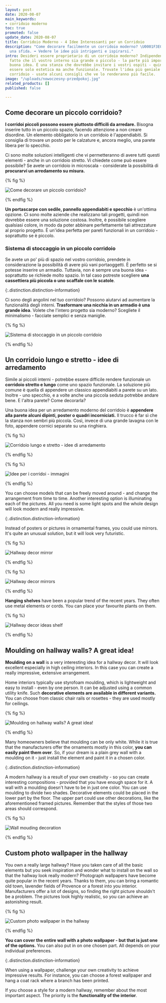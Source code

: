 ```yaml
---
layout: post
date: 2020-08-07
main_keywords:
- corridoio moderno
toc: true
promoted: false
update_date: 2020-08-07
title: Corridoio Moderno - 4 Idee Interessanti per un Corridoio
description: "Come decorare facilmente un corridoio moderno? \U0001F3E0 Non deve essere
  una sfida. ➡️ Vedere le idee più intriganti e ispirarsi."
intro: Desideri essere proprietario di un corridoio moderno? Indipendentemente dal
  fatto che il vostro interno sia grande o piccolo - la parte più importante è una
  buona idea. È una stanza che dovrebbe invitare i vostri ospiti - quindi non dovrebbe
  essere solo estetica ma anche funzionale. Trovate l'idea più geniale per il vostro
  corridoio - usate alcuni consigli che ve lo renderanno più facile.
image: "/uploads/nowoczesny-przedpokoj.jpg"
related_products: []
published: false

---
```

## Come decorare un piccolo corridoio?

**I corridoi piccoli possono essere piuttosto difficili da arredare.** Bisogna inserire tutto in un piccolo spazio, facendo attenzione a non creare disordine. Un elemento obbligatorio in un corridoio è l'appendiabiti. Si consiglia di trovare un posto per le calzature e, ancora meglio, una parete libera per lo specchio.

Ci sono molte soluzioni intelligenti che vi permetteranno di avere tutti questi elementi - anche in un corridoio stretto. Vi chiedete come può essere possibile? Se avete un corridoio in microscala - considerate la possibilità di **procurarvi un arredamento su misura.**

{% fig %}

![Come decorare un piccolo corridoio?](/uploads/maly-przedpokoj.jpg "Come decorare un piccolo corridoio?")

{% endfig %}

**Un portascarpe con sedile, pannello appendiabiti e specchio** è un'ottima opzione. Ci sono molte aziende che realizzano tali progetti, quindi non dovrebbe essere una soluzione costosa. Inoltre, è possibile scegliere qualsiasi colore, in modo da poter abbinare perfettamente tali attrezzature al proprio progetto. È un'idea perfetta per pareti funzionali in un corridoio - soprattutto se è piccolo.

### Sistema di stoccaggio in un piccolo corridoio

Se avete un po' più di spazio nel vostro corridoio, prendete in considerazione la possibilità di avere più vani portaoggetti. È perfetto se si potesse inserire un armadio. Tuttavia, non è sempre una buona idea - soprattutto se richiede molto spazio. In tal caso potreste scegliere **una cassettiera più piccola o uno scaffale con le scatole**.

{:.distinction.distinction-information}

Ci sono degli angolini nel tuo corridoio? Possono aiutarvi ad aumentare la funzionalità degli interni. **Trasformare una nicchia in un armadio è una grande idea**. Volete che l'intero progetto sia moderno? Scegliete il minimalismo - facciate semplici e senza maniglie.

{% fig %}

![Sistema di stoccaggio in un piccolo corridoio](/uploads/duzy-bialy-nowoczesny-przedpokoj.jpg "Sistema di stoccaggio in un piccolo corridoio")

{% endfig %}

## Un corridoio lungo e stretto - idee di arredamento

Simile ai piccoli interni - potrebbe essere difficile rendere funzionale un **corridoio stretto e lungo** come uno spazio funzionale. La soluzione più comune è quella di appendere un classico appendiabiti a parete su un lato. Inoltre - uno specchio, e a volte anche una piccola seduta potrebbe andare bene. E l'altra parete? Come decorarla?

Una buona idea per un arredamento moderno del corridoio è **appendere alla parete alcuni dipinti, poster o quadri incorniciati.** Il trucco è far sì che la stanza non sembri più piccola. Così, invece di una grande lavagna con le foto, appendere cornici separate su una ringhiera.

{% fig %}

![Corridoio lungo e stretto - idee di arredamento](/uploads/obrazy-na-scianie.jpg "Corridoio lungo e stretto - idee di arredamento")

{% endfig %}

{% fig %}

![Idee per i corridoi - immagini](/uploads/nowoczesny-przedpokoj-obrazy.jpg "Idee per i corridoi - immagini")

{% endfig %}

You can choose models that can be freely moved around - and change the arrangement from time to time. Another interesting option is illuminating each of the pictures. All you need is some light spots and the whole design will look modern and really impressive.

{:.distinction.distinction-information}

Instead of posters or pictures in ornamental frames, you could use mirrors. It's quite an unusual solution, but it will look very futuristic.

{% fig %}

![Hallway decor mirror](/uploads/lustra-na-scianie.jpg "Hallway decor mirror")

{% endfig %}

{% fig %}

![Hallway decor mirrors](/uploads/rozne-lustra-na-scianie.jpg "Hallway decor mirrors")

{% endfig %}

**Hanging shelves** have been a popular trend of the recent years. They often use metal elements or cords. You can place your favourite plants on them.

{% fig %}

![Hallway decor ideas shelf](/uploads/polki-z-kwiatami-przedpokoj.jpg "Hallway decor ideas shelf")

{% endfig %}

## Moulding on hallway walls? A great idea!

**Moulding on a wall** is a very interesting idea for a hallway decor. It will look excellent especially in high ceiling interiors. In this case you can create a really impressive, extensive arrangement.

Home interiors typically use styrofoam moulding, which is lightweight and easy to install - even by one person. It can be adjusted using a common utility knife. Such **decorative elements are available in different variants.** You can choose from classic chair rails or rosettes - they are used mostly for ceilings.

{% fig %}

![Moulding on hallway walls? A great idea!](/uploads/sztukateria-na-scianie-korytarz.jpg "Moulding on hallway walls? A great idea!")

{% endfig %}

Many homeowners believe that moulding can be only white. While it is true that the manufacturers offer the ornaments mostly in this color, **you can easily paint them over**. So, if your dream is a plain grey wall with a moulding on it - just install the element and paint it in a chosen color.

{:.distinction.distinction-information}

A modern hallway is a result of your own creativity - so you can create interesting compositions - provided that you have enough space for it. A wall with a moulding doesn't have to be in just one color. You can use moulding to divide two shades. Decorative elements could be placed in the lower part by the floor. The upper part could use other decorations, like the aforementioned framed pictures. Remember that the styles of those two areas should correspond.

{% fig %}

![Wall mouding decoration](/uploads/sztukateria-na-scianie-przedpokoj.jpg "Wall mouding decoration")

{% endfig %}

## Custom photo wallpaper in the hallway

You own a really large hallway? Have you taken care of all the basic elements but you seek inspiration and wonder what to install on the wall so that the hallway look really modern? Photograph wallpapers have become quite popular in the recent years. Thanks to them, you can bring a romantic old town, lavender fields of Provence or a forest into you interior. Manufacturers offer a lot of designs, so finding the right picture shouldn't be a problem. The pictures look highly realistic, so you can achieve an astonishing result.

{% fig %}

![Custom photo wallpaper in the hallway](/uploads/nowoczesny-przedpokoj-fototapeta.jpg "Custom photo wallpaper in the hallway")

{% endfig %}

**You can cover the entire wall with a photo wallpaper - but that is just one of the options.** You can also put in on one chosen part. All depends on your individual preferences.

{:.distinction.distinction-information}

When using a wallpaper, challenge your own creativity to achieve impressive results. For instance, you can choose a forest wallpaper and hang a coat rack where a branch has been printed.

If you choose a style for a modern hallway, remember about the most important aspect. The priority is the **functionality of the interior**.